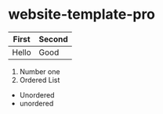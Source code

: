 # website-template-pro

First | Second 
------|-------
Hello | Good
1. Number one
1. Ordered List

* Unordered
* unordered
